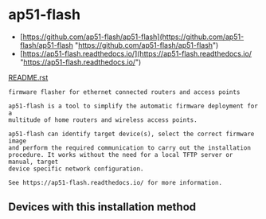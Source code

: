 # ap51-flash

- [https://github.com/ap51-flash/ap51-flash](https://github.com/ap51-flash/ap51-flash "https://github.com/ap51-flash/ap51-flash")
- [https://ap51-flash.readthedocs.io/](https://ap51-flash.readthedocs.io/ "https://ap51-flash.readthedocs.io/")

[README.rst](https://github.com/ap51-flash/ap51-flash/blob/master/README.rst)

```
firmware flasher for ethernet connected routers and access points
 
ap51-flash is a tool to simplify the automatic firmware deployment for a
multitude of home routers and wireless access points.
 
ap51-flash can identify target device(s), select the correct firmware image
and perform the required communication to carry out the installation
procedure. It works without the need for a local TFTP server or manual, target
device specific network configuration.
 
See https://ap51-flash.readthedocs.io/ for more information.
```

## Devices with this installation method
